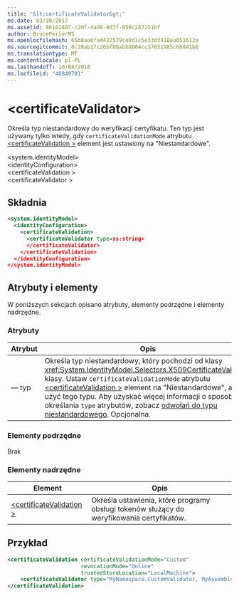 ```yaml
---
title: '&lt;certificateValidator&gt;'
ms.date: 03/30/2017
ms.assetid: 86161897-c20f-4ad8-9d7f-050c247251bf
author: BrucePerlerMS
ms.openlocfilehash: 65b8aa6fa4422579ce0d1c5e33d3418ea051612a
ms.sourcegitcommit: 8c28ab17c26bf08abbd004cc37651985c68841b8
ms.translationtype: MT
ms.contentlocale: pl-PL
ms.lasthandoff: 10/08/2018
ms.locfileid: "48849701"
---
```

# <a name="ltcertificatevalidatorgt"></a>&lt;certificateValidator&gt;
Określa typ niestandardowy do weryfikacji certyfikatu. Ten typ jest używany tylko wtedy, gdy `certificateValidationMode` atrybutu [ \<certificateValidation >](../../../../../docs/framework/configure-apps/file-schema/windows-identity-foundation/certificatevalidation.md) element jest ustawiony na "Niestandardowe".  
  
 \<system.identityModel>  
\<identityConfiguration>  
\<certificateValidation >  
\<certificateValidator >  
  
## <a name="syntax"></a>Składnia  
  
```xml  
<system.identityModel>  
  <identityConfiguration>  
    <certificateValidation>  
      <certificateValidator type=xs:string>  
      </certificateValidator>  
    </certificateValidation>  
  </identityConfiguration>  
</system.identityModel>  
```  
  
## <a name="attributes-and-elements"></a>Atrybuty i elementy  
 W poniższych sekcjach opisano atrybuty, elementy podrzędne i elementy nadrzędne.  
  
### <a name="attributes"></a>Atrybuty  
  
|Atrybut|Opis|  
|---------------|-----------------|  
|— typ|Określa typ niestandardowy, który pochodzi od klasy <xref:System.IdentityModel.Selectors.X509CertificateValidator> klasy. Ustaw `certificateValidationMode` atrybutu [ \<certificateValidation >](../../../../../docs/framework/configure-apps/file-schema/windows-identity-foundation/certificatevalidation.md) element na "Niestandardowe", aby użyć tego typu. Aby uzyskać więcej informacji o sposobie określania `type` atrybutów, zobacz [odwołań do typu niestandardowego](../../../../../docs/framework/configure-apps/file-schema/windows-workflow-foundation/index.md). Opcjonalna.|  
  
### <a name="child-elements"></a>Elementy podrzędne  
 Brak  
  
### <a name="parent-elements"></a>Elementy nadrzędne  
  
|Element|Opis|  
|-------------|-----------------|  
|[\<certificateValidation >](../../../../../docs/framework/configure-apps/file-schema/windows-identity-foundation/certificatevalidation.md)|Określa ustawienia, które programy obsługi tokenów służący do weryfikowania certyfikatów.|  
  
## <a name="example"></a>Przykład  
  
```xml  
<certificateValidation certificateValidationMode="Custom"  
                       revocationMode="Online"  
                       trustedStoreLocation="LocalMachine">  
    <certificateValidator type="MyNamespace.CustomValidator, MyAssembly" />    
</certificateValidation>        
```
